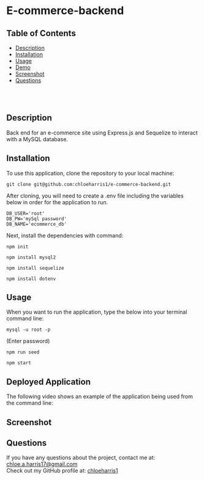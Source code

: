 # E-commerce-backend

## Table of Contents 

- [Description](#description)
- [Installation](#installation)
- [Usage](#usage)
- [Demo](#demo)
- [Screenshot](#screenshot)
- [Questions](#questions)

<br />
<br />

## Description
Back end for an e-commerce site using Express.js and Sequelize to interact with a MySQL database.

## Installation
To use this application, clone the repository to your local machine:
```
git clone git@github.com:chloeharris1/e-commerce-backend.git
```

After cloning, you will need to create a .env file including the variables below in order for the application to run.
``` 
DB_USER='root'
DB_PW='mySql password'
DB_NAME='ecommerce_db'
```
Next, install the dependencies with command:
```
npm init 
```
```
npm install mysql2
```
```
npm install sequelize
```
```
npm install dotenv
```
## Usage
When you want to run the application, type the below into your terminal command line:
```
mysql -u root -p 
```
(Enter password)
```
npm run seed
```
```
npm start
```

## Deployed Application

The following video shows an example of the application being used from the command line:

## Screenshot


## Questions

If you have any questions about the project, contact me at: 
chloe.a.harris17@gmail.com <br />
Check out my GitHub profile at: 
[chloeharris1](https://github.com/chloeharris1/) <br />